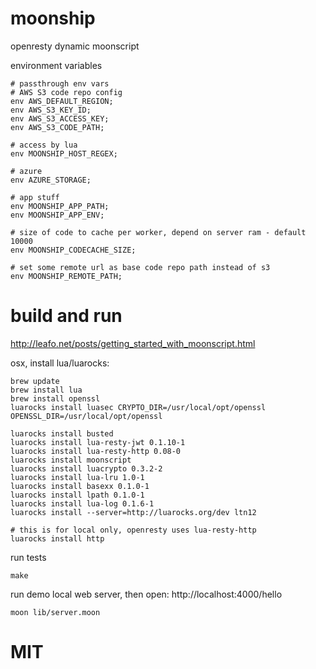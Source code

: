 # moonship
openresty dynamic moonscript

environment variables
```
# passthrough env vars
# AWS S3 code repo config
env AWS_DEFAULT_REGION;
env AWS_S3_KEY_ID;
env AWS_S3_ACCESS_KEY;
env AWS_S3_CODE_PATH;

# access by lua
env MOONSHIP_HOST_REGEX;

# azure
env AZURE_STORAGE;

# app stuff
env MOONSHIP_APP_PATH;
env MOONSHIP_APP_ENV;

# size of code to cache per worker, depend on server ram - default 10000
env MOONSHIP_CODECACHE_SIZE;

# set some remote url as base code repo path instead of s3
env MOONSHIP_REMOTE_PATH;
```

# build and run
http://leafo.net/posts/getting_started_with_moonscript.html

osx, install lua/luarocks:
```
brew update
brew install lua
brew install openssl
luarocks install luasec CRYPTO_DIR=/usr/local/opt/openssl OPENSSL_DIR=/usr/local/opt/openssl

luarocks install busted
luarocks install lua-resty-jwt 0.1.10-1
luarocks install lua-resty-http 0.08-0
luarocks install moonscript
luarocks install luacrypto 0.3.2-2
luarocks install lua-lru 1.0-1
luarocks install basexx 0.1.0-1
luarocks install lpath 0.1.0-1 
luarocks install lua-log 0.1.6-1
luarocks install --server=http://luarocks.org/dev ltn12

# this is for local only, openresty uses lua-resty-http
luarocks install http

```

run tests
```
make
```

run demo local web server, then open: http://localhost:4000/hello
```
moon lib/server.moon
```

# MIT
